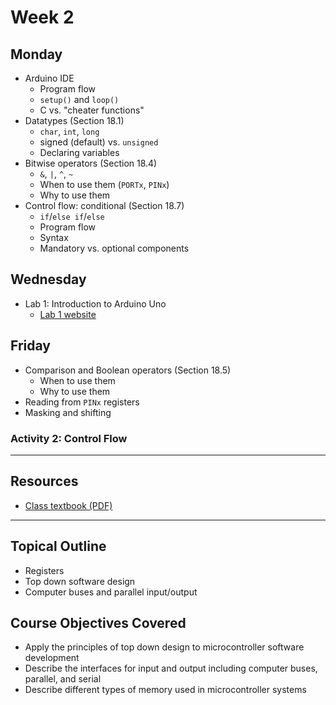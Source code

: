 # Week 2

## Monday
- Arduino IDE
  - Program flow
  - `setup()` and `loop()`
  - C vs. "cheater functions"
- Datatypes (Section 18.1)
  - `char`, `int`, `long`
  - signed (default) vs. `unsigned`
  - Declaring variables
- Bitwise operators (Section 18.4)
  - `&`, `|`, `^`, `~`
  - When to use them (`PORTx`, `PINx`)
  - Why to use them
- Control flow: conditional (Section 18.7)
  - `if`/`else if`/`else`
  - Program flow
  - Syntax
  - Mandatory vs. optional components

## Wednesday
- Lab 1: Introduction to Arduino Uno
  - [Lab 1 website](https://doctor-pasquale.com/microcontrollers-lab-1/)

## Friday
- Comparison and Boolean operators (Section 18.5)
  - When to use them
  - Why to use them
- Reading from `PINx` registers
- Masking and shifting

### Activity 2: Control Flow

---

## Resources
- [Class textbook (PDF)](https://doctor-pasquale.com/wp-content/uploads/2021/02/The-Yellow-Book.pdf)

---

## Topical Outline
- Registers
- Top down software design
- Computer buses and parallel input/output

## Course Objectives Covered
- Apply the principles of top down design to microcontroller software development
- Describe the interfaces for input and output including computer buses, parallel, and serial
- Describe different types of memory used in microcontroller systems
